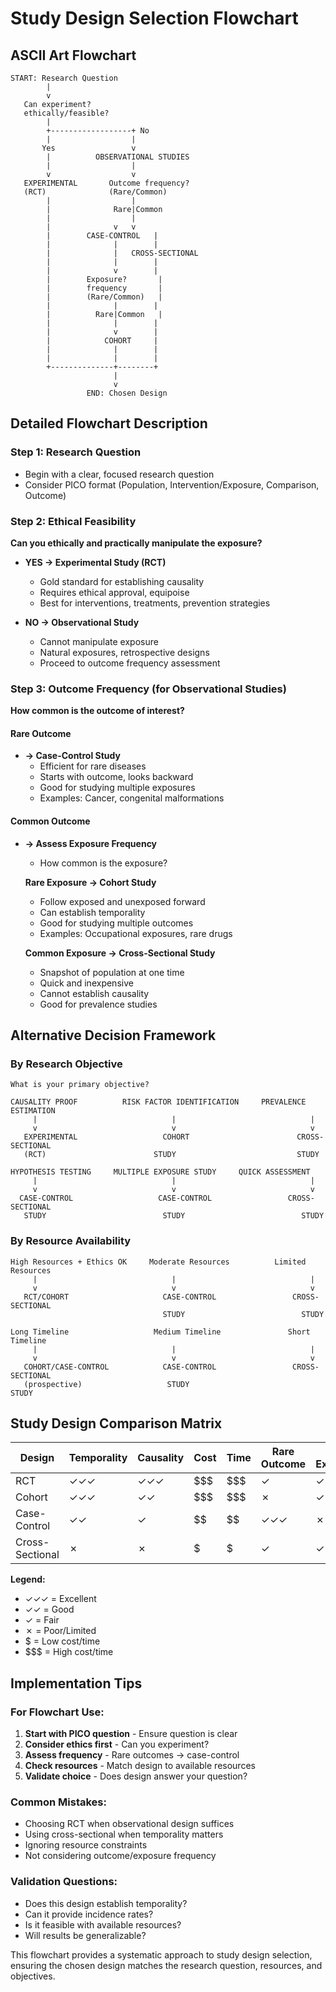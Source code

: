 # Study Design Selection Flowchart

## ASCII Art Flowchart

```
START: Research Question
        |
        v
   Can experiment?
   ethically/feasible?
        |
        +------------------+ No
        |                  |
       Yes                 v
        |          OBSERVATIONAL STUDIES
        |                  |
        v                  v
   EXPERIMENTAL       Outcome frequency?
   (RCT)              (Rare/Common)
        |                  |
        |              Rare|Common
        |                  |
        |              v   v
        |        CASE-CONTROL   |
        |              |        |
        |              |   CROSS-SECTIONAL
        |              |        |
        |              v        |
        |        Exposure?       |
        |        frequency       |
        |        (Rare/Common)   |
        |              |        |
        |          Rare|Common   |
        |              |        |
        |              v        |
        |            COHORT     |
        |              |        |
        |              |        |
        +--------------+--------+
                       |
                       v
                 END: Chosen Design
```

## Detailed Flowchart Description

### Step 1: Research Question
- Begin with a clear, focused research question
- Consider PICO format (Population, Intervention/Exposure, Comparison, Outcome)

### Step 2: Ethical Feasibility
**Can you ethically and practically manipulate the exposure?**
- **YES → Experimental Study (RCT)**
  - Gold standard for establishing causality
  - Requires ethical approval, equipoise
  - Best for interventions, treatments, prevention strategies

- **NO → Observational Study**
  - Cannot manipulate exposure
  - Natural exposures, retrospective designs
  - Proceed to outcome frequency assessment

### Step 3: Outcome Frequency (for Observational Studies)
**How common is the outcome of interest?**

#### Rare Outcome
- **→ Case-Control Study**
  - Efficient for rare diseases
  - Starts with outcome, looks backward
  - Good for studying multiple exposures
  - Examples: Cancer, congenital malformations

#### Common Outcome
- **→ Assess Exposure Frequency**
  - How common is the exposure?

  **Rare Exposure → Cohort Study**
  - Follow exposed and unexposed forward
  - Can establish temporality
  - Good for studying multiple outcomes
  - Examples: Occupational exposures, rare drugs

  **Common Exposure → Cross-Sectional Study**
  - Snapshot of population at one time
  - Quick and inexpensive
  - Cannot establish causality
  - Good for prevalence studies

## Alternative Decision Framework

### By Research Objective

```
What is your primary objective?

CAUSALITY PROOF          RISK FACTOR IDENTIFICATION     PREVALENCE ESTIMATION
     |                              |                              |
     v                              v                              v
   EXPERIMENTAL                   COHORT                        CROSS-SECTIONAL
   (RCT)                        STUDY                           STUDY

HYPOTHESIS TESTING     MULTIPLE EXPOSURE STUDY     QUICK ASSESSMENT
     |                              |                              |
     v                              v                              v
  CASE-CONTROL                   CASE-CONTROL                 CROSS-SECTIONAL
   STUDY                          STUDY                          STUDY
```

### By Resource Availability

```
High Resources + Ethics OK     Moderate Resources          Limited Resources
     |                              |                              |
     v                              v                              v
   RCT/COHORT                     CASE-CONTROL                 CROSS-SECTIONAL
                                  STUDY                          STUDY

Long Timeline                   Medium Timeline               Short Timeline
     |                              |                              |
     v                              v                              v
   COHORT/CASE-CONTROL            CASE-CONTROL                 CROSS-SECTIONAL
   (prospective)                   STUDY                          STUDY
```

## Study Design Comparison Matrix

| Design | Temporality | Causality | Cost | Time | Rare Outcome | Rare Exposure |
|--------|-------------|-----------|------|------|--------------|---------------|
| RCT    | ✓✓✓        | ✓✓✓      | $$$  | $$$  | ✓            | ✓             |
| Cohort | ✓✓✓        | ✓✓       | $$$  | $$$  | ✗            | ✓✓✓           |
| Case-Control | ✓✓     | ✓        | $$   | $$   | ✓✓✓          | ✗             |
| Cross-Sectional | ✗   | ✗       | $    | $    | ✓            | ✓             |

**Legend:**
- ✓✓✓ = Excellent
- ✓✓ = Good
- ✓ = Fair
- ✗ = Poor/Limited
- $ = Low cost/time
- $$$ = High cost/time

## Implementation Tips

### For Flowchart Use:
1. **Start with PICO question** - Ensure question is clear
2. **Consider ethics first** - Can you experiment?
3. **Assess frequency** - Rare outcomes → case-control
4. **Check resources** - Match design to available resources
5. **Validate choice** - Does design answer your question?

### Common Mistakes:
- Choosing RCT when observational design suffices
- Using cross-sectional when temporality matters
- Ignoring resource constraints
- Not considering outcome/exposure frequency

### Validation Questions:
- Does this design establish temporality?
- Can it provide incidence rates?
- Is it feasible with available resources?
- Will results be generalizable?

This flowchart provides a systematic approach to study design selection, ensuring the chosen design matches the research question, resources, and objectives.
